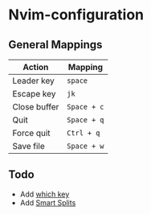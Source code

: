 # Nvim-configuration

## General Mappings

| Action       | Mapping     |
|--------------|-------------|
| Leader key   | `space`     |
| Escape key   | `jk`        |
| Close buffer | `Space + c` |
| Quit         | `Space + q` |
| Force quit   | `Ctrl + q`  |
| Save file    | `Space + w` |


## Todo
- Add [which key](https://github.com/folke/which-key.nvim)
- Add [Smart Splits](https://github.com/mrjones2014/smart-splits.nvim)
